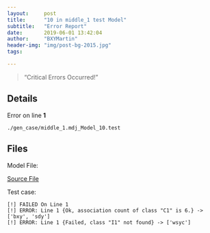 ```yaml
---
layout:     post
title:      "10 in middle_1 test Model"
subtitle:   "Error Report"
date:       2019-06-01 13:42:04
author:     "BXYMartin"
header-img: "img/post-bg-2015.jpg"
tags:

---
```


> “Critical Errors Occurred!”


## Details

Error on line **1**

```
./gen_case/middle_1.mdj_Model_10.test
```

## Files

Model File:

[Source File](https://github.com/BXYMartin/OO-Public/blob/master/test_mdj/middle_1.mdj)

Test case:

```
[!] FAILED On Line 1
[!] ERROR: Line 1 {Ok, association count of class "C1" is 6.} -> ['bxy', 'sdy']
[!] ERROR: Line 1 {Failed, class "I1" not found} -> ['wsyc']
```



